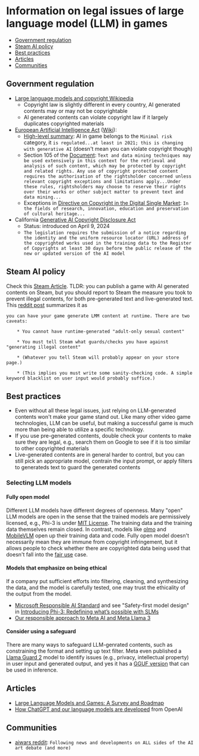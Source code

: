 # Information on legal issues of large language model (LLM) in games

* [Government regulation](#government-regulation)
* [Steam AI policy](#steam-ai-policy)
* [Best practices](#best-practices)
* [Articles](#articles)
* [Communities](#communities)

## Government regulation

* [Large language models and copyright Wikipedia](https://en.wikipedia.org/wiki/Wikipedia:Large_language_models_and_copyright)
    - Copyright law is slightly different in every country, AI generated contents may or may not be copyrightable
    - AI generated contents can violate copyright law if it largely duplicates copyrighted materials
* [European Artificial Intelligence Act](https://artificialintelligenceact.eu/) ([Wiki](https://en.wikipedia.org/wiki/Artificial_Intelligence_Act)):
    - [High-level summary](https://artificialintelligenceact.eu/high-level-summary/): AI in game belongs to the `Minimal risk` category, it `is regulated...at least in 2021; this is changing with generative AI` (doesn't mean you can violate copyright though)
    - Section 105 of the [Document](https://www.europarl.europa.eu/doceo/document/TA-9-2024-0138_EN.pdf): `Text and data mining techniques may be used extensively in this context for the retrieval and analysis of such content, which may be protected by copyright and related rights. Any use of copyright protected content requires the authorisation of the rightsholder concerned unless relevant copyright exceptions and limitations apply...Under these rules, rightsholders may choose to reserve their rights over their works or other subject matter to prevent text and data mining...`
    - Exceptions in [Directive on Copyright in the Digital Single Market](https://eur-lex.europa.eu/eli/dir/2019/790/oj): `In the fields of research, innovation, education and preservation of cultural heritage...`
* California [Generative AI Copyright Disclosure Act](https://en.wikipedia.org/wiki/Generative_AI_Copyright_Disclosure_Act)
    - Status: introduced on April 9, 2024
    - `The legislation requires the submission of a notice regarding the identity and the uniform resource locator (URL) address of the copyrighted works used in the training data to the Register of Copyrights at least 30 days before the public release of the new or updated version of the AI model`

## Steam AI policy
Check this [Steam Article](https://store.steampowered.com/news/group/4145017/view/3862463747997849618). TLDR: you can publish a game with AI generated contents on Steam, but you should report to Steam the measure you took to prevent  illegal contents, for both pre-generated text and live-generated text. This [reddit post](https://www.reddit.com/r/gamedev/comments/1adgxt3/is_the_use_of_openais_llm_allowed_by_steam/) summarizes it as
```
you can have your game generate LMM content at runtime. There are two caveats:

    * You cannot have runtime-generated "adult-only sexual content"

    * You must tell Steam what guards/checks you have against "generating illegal content"

    * (Whatever you tell Steam will probably appear on your store page.)

    * (This implies you must write some sanity-checking code. A simple keyword blacklist on user input would probably suffice.)

```

## Best practices

* Even without all these legal issues, just relying on LLM-generated contents won't make your game stand out. Like many other video game technologies, LLM can be useful, but making a successful game is much more than being able to utilize a specific technology.
* If you use pre-generated contents, double check your contents to make sure they are legal, e.g., search them on Google to see if it is too similar to other copyrighted materials
* Live-generated contents are in general harder to control, but you can still pick an appropriate model, contrain the input prompt, or apply filters to generateds text to guard the generated contents

### Selecting LLM models

#### Fully open model

Different LLM models have different degrees of openness. Many "open" LLM models are open in the sense that the trained models are permissively licensed, e.g., Phi-3 is under [MIT License](https://huggingface.co/microsoft/Phi-3-mini-4k-instruct/blob/main/LICENSE). The training data and the training data themselves remain closed. In contrast, models like [olmo](https://huggingface.co/allenai/OLMo-7B) and [MobileVLM](https://github.com/Meituan-AutoML/MobileVLM) open up their training data and code. Fully open model doesn't necessarily mean they are immune from copyright infringement, but it allows people to check whether there are copyrighted data being used that doesn't fall into the [fair use](https://en.wikipedia.org/wiki/Fair_use) case.

#### Models that emphasize on being ethical

If a company put sufficient efforts into filtering, cleaning, and synthesizing the data, and the model is carefully tested, one may trust the ethicality of the output from the model.

* [Microsoft Responsible AI Standard](https://www.microsoft.com/en-us/ai/principles-and-approach/) and see "Safety-first model design" in [Introducing Phi-3: Redefining what’s possible with SLMs](https://azure.microsoft.com/en-us/blog/introducing-phi-3-redefining-whats-possible-with-slms/)
* [Our responsible approach to Meta AI and Meta Llama 3](https://ai.meta.com/blog/meta-llama-3-meta-ai-responsibility/)


#### Consider using a safeguard

There are many ways to safeguard LLM-genrated contents, such as constraining the format and setting up text filter. Meta even published a [Llama Guard 2](https://llama.meta.com/docs/model-cards-and-prompt-formats/meta-llama-guard-2/) model to identify issues (e.g., privacy, intellectual property) in user input and generated output, and yes it has a [GGUF version](https://huggingface.co/neopolita/meta-llama-guard-2-8b-gguf/tree/main) that can be used in inference.



## Articles

* [Large Language Models and Games: A Survey and Roadmap](https://arxiv.org/html/2402.18659v1)
* [How ChatGPT and our language models are developed](https://help.openai.com/en/articles/7842364-how-chatgpt-and-our-language-models-are-developed) from OpenAI

## Communities

* [aiwars reddit](https://www.reddit.com/r/aiwars/): `Following news and developments on ALL sides of the AI art debate (and more)`